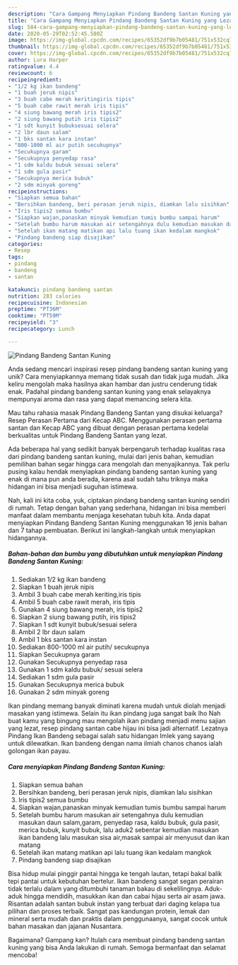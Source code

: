 ```yaml
---
description: "Cara Gampang Menyiapkan Pindang Bandeng Santan Kuning yang Lezat Sekali"
title: "Cara Gampang Menyiapkan Pindang Bandeng Santan Kuning yang Lezat Sekali"
slug: 584-cara-gampang-menyiapkan-pindang-bandeng-santan-kuning-yang-lezat-sekali
date: 2020-05-29T02:52:45.580Z
image: https://img-global.cpcdn.com/recipes/65352df9b7b05481/751x532cq70/pindang-bandeng-santan-kuning-foto-resep-utama.jpg
thumbnail: https://img-global.cpcdn.com/recipes/65352df9b7b05481/751x532cq70/pindang-bandeng-santan-kuning-foto-resep-utama.jpg
cover: https://img-global.cpcdn.com/recipes/65352df9b7b05481/751x532cq70/pindang-bandeng-santan-kuning-foto-resep-utama.jpg
author: Lura Harper
ratingvalue: 4.4
reviewcount: 6
recipeingredient:
- "1/2 kg ikan bandeng"
- "1 buah jeruk nipis"
- "3 buah cabe merah keritingiris tipis"
- "5 buah cabe rawit merah iris tipis"
- "4 siung bawang merah iris tipis2"
- "2 siung bawang putih iris tipis2"
- "1 sdt kunyit bubuksesuai selera"
- "2 lbr daun salam"
- "1 bks santan kara instan"
- "800-1000 ml air putih secukupnya"
- "Secukupnya garam"
- "Secukupnya penyedap rasa"
- "1 sdm kaldu bubuk sesuai selera"
- "1 sdm gula pasir"
- "Secukupnya merica bubuk"
- "2 sdm minyak goreng"
recipeinstructions:
- "Siapkan semua bahan"
- "Bersihkan bandeng, beri perasan jeruk nipis, diamkan lalu sisihkan"
- "Iris tipis2 semua bumbu"
- "Siapkan wajan,panaskan minyak kemudian tumis bumbu sampai harum"
- "Setelah bumbu harum masukan air setengahnya dulu kemudian masukan daun salam,garam, penyedap rasa, kaldu bubuk, gula pasir, merica bubuk, kunyit bubuk, lalu aduk2 sebentar kemudian masukan ikan bandeng lalu masukan sisa air,masak sampai air menyusut dan ikan matang"
- "Setelah ikan matang matikan api lalu tuang ikan kedalam mangkok"
- "Pindang bandeng siap disajikan"
categories:
- Resep
tags:
- pindang
- bandeng
- santan

katakunci: pindang bandeng santan 
nutrition: 283 calories
recipecuisine: Indonesian
preptime: "PT36M"
cooktime: "PT59M"
recipeyield: "3"
recipecategory: Lunch

---
```



![Pindang Bandeng Santan Kuning](https://img-global.cpcdn.com/recipes/65352df9b7b05481/751x532cq70/pindang-bandeng-santan-kuning-foto-resep-utama.jpg)

Anda sedang mencari inspirasi resep pindang bandeng santan kuning yang unik? Cara menyiapkannya memang tidak susah dan tidak juga mudah. Jika keliru mengolah maka hasilnya akan hambar dan justru cenderung tidak enak. Padahal pindang bandeng santan kuning yang enak selayaknya mempunyai aroma dan rasa yang dapat memancing selera kita.

Mau tahu rahasia masak Pindang Bandeng Santan yang disukai keluarga? Resep Perasan Pertama dari Kecap ABC. Menggunakan perasan pertama santan dan Kecap ABC yang dibuat dengan perasan pertama kedelai berkualitas untuk Pindang Bandeng Santan yang lezat.

Ada beberapa hal yang sedikit banyak berpengaruh terhadap kualitas rasa dari pindang bandeng santan kuning, mulai dari jenis bahan, kemudian pemilihan bahan segar hingga cara mengolah dan menyajikannya. Tak perlu pusing kalau hendak menyiapkan pindang bandeng santan kuning yang enak di mana pun anda berada, karena asal sudah tahu triknya maka hidangan ini bisa menjadi suguhan istimewa.


Nah, kali ini kita coba, yuk, ciptakan pindang bandeng santan kuning sendiri di rumah. Tetap dengan bahan yang sederhana, hidangan ini bisa memberi manfaat dalam membantu menjaga kesehatan tubuh kita. Anda dapat menyiapkan Pindang Bandeng Santan Kuning menggunakan 16 jenis bahan dan 7 tahap pembuatan. Berikut ini langkah-langkah untuk menyiapkan hidangannya.

<!--inarticleads1-->

##### Bahan-bahan dan bumbu yang dibutuhkan untuk menyiapkan Pindang Bandeng Santan Kuning:

1. Sediakan 1/2 kg ikan bandeng
1. Siapkan 1 buah jeruk nipis
1. Ambil 3 buah cabe merah keriting,iris tipis
1. Ambil 5 buah cabe rawit merah, iris tipis
1. Gunakan 4 siung bawang merah, iris tipis2
1. Siapkan 2 siung bawang putih, iris tipis2
1. Siapkan 1 sdt kunyit bubuk/sesuai selera
1. Ambil 2 lbr daun salam
1. Ambil 1 bks santan kara instan
1. Sediakan 800-1000 ml air putih/ secukupnya
1. Siapkan Secukupnya garam
1. Gunakan Secukupnya penyedap rasa
1. Gunakan 1 sdm kaldu bubuk/ sesuai selera
1. Sediakan 1 sdm gula pasir
1. Gunakan Secukupnya merica bubuk
1. Gunakan 2 sdm minyak goreng


Ikan pindang memang banyak diminati karena mudah untuk diolah menjadi masakan yang istimewa. Selain itu ikan pindang juga sangat baik lho Nah buat kamu yang bingung mau mengolah ikan pindang menjadi menu sajian yang lezat, resep pindang santan cabe hijau ini bisa jadi alternatif. Lezatnya Pindang Ikan Bandeng sebagai salah satu hidangan Imlek yang sayang untuk dilewatkan. Ikan bandeng dengan nama ilmiah chanos chanos ialah golongan ikan payau. 

<!--inarticleads2-->

##### Cara menyiapkan Pindang Bandeng Santan Kuning:

1. Siapkan semua bahan
1. Bersihkan bandeng, beri perasan jeruk nipis, diamkan lalu sisihkan
1. Iris tipis2 semua bumbu
1. Siapkan wajan,panaskan minyak kemudian tumis bumbu sampai harum
1. Setelah bumbu harum masukan air setengahnya dulu kemudian masukan daun salam,garam, penyedap rasa, kaldu bubuk, gula pasir, merica bubuk, kunyit bubuk, lalu aduk2 sebentar kemudian masukan ikan bandeng lalu masukan sisa air,masak sampai air menyusut dan ikan matang
1. Setelah ikan matang matikan api lalu tuang ikan kedalam mangkok
1. Pindang bandeng siap disajikan


Bisa hidup mulai pinggir pantai hingga ke tengah lautan, tetapi bakal balik tepi pantai untuk kebutuhan bertelur. Ikan bandeng sangat segan perairan tidak terlalu dalam yang ditumbuhi tanaman bakau di sekelilingnya. Aduk-aduk hingga mendidih, masukkan ikan dan cabai hijau serta air asam jawa. Risantan adalah santan bubuk instan yang terbuat dari daging kelapa tua pilihan dan proses terbaik. Sangat pas kandungan protein, lemak dan mineral serta mudah dan praktis dalam penggunaanya, sangat cocok untuk bahan masakan dan jajanan Nusantara. 

Bagaimana? Gampang kan? Itulah cara membuat pindang bandeng santan kuning yang bisa Anda lakukan di rumah. Semoga bermanfaat dan selamat mencoba!

